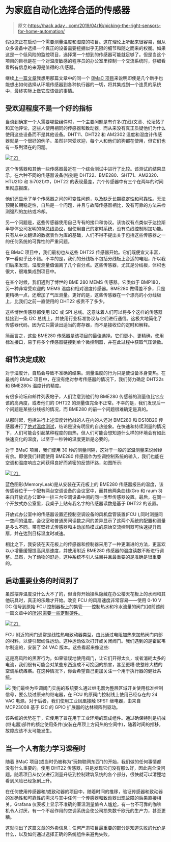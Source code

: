 # 为家庭自动化选择合适的传感器

> 原文:[https://hack aday . com/2019/04/16/picking-the-right-sensors-for-home-automation/](https://hackaday.com/2019/04/16/picking-the-right-sensors-for-home-automation/)

假设您正在启动一个需要测量温度和湿度的项目。这在理论上听起来很容易，但从众多设备中选择一个真正的设备需要挖掘似乎无限的细节和随之而来的权衡。如果这是一个低风险的监控项目，选择第一个想到的传感器可能就足够了。但是当这个项目的目标是在一个对温度敏感的程序员的办公室里控制一个交流系统时，仔细看看所有信息的来源是值得的:传感器。

继续[上一篇文章](https://hackaday.com/2019/03/20/the-joy-of-properly-designed-embedded-systems/)我想用那篇文章中的同一个 [BMaC 项目](https://github.com/MayaPosch/BMaC)来说明即使是几个新手也能想出如何选择从环境传感器到各种执行器的一切，将其集成到一个连贯的系统中，最终实际上做它应该做的事情。

## 受欢迎程度不是一个好的指标

当谈到确定一个人需要哪些组件时，一个主要问题是有许多(在线)文章、论坛帖子和其他评论，这些人使用相同的传感器和致动器，而从来没有真正质疑他们为什么使用这些设备而不是其他设备。DHT11、DHT22 和 AM2302 温度和湿度计传感器就是一个很好的例子。虽然非常受欢迎，每个人和他们的狗都在使用，但它们也有一系列潜在的问题。

[![](../Images/79c719056679f83e1d71429319de750a.png)T2】](https://hackaday.com/wp-content/uploads/2019/04/many_sensors.jpg)

这个传感器和其他一些传感器最近在一个综合测试中进行了比较。该测试的结果显示，在六种不同的传感器设备(特别是 DHT22、BME280、SHT71、AM2320、HTU21D 和 Si7021)中，DHT22 的表现最差，六个传感器中有三个在两年的时间里彻底报废。

他们还显示了单个传感器之间的可变性问题，以及缺乏[长期稳定性和可靠性](http://www.kandrsmith.org/RJS/Misc/Hygrometers/calib_dht22.html)。无法预期长期稳定性，自热是一个问题，并且与故障传感器相比，没有可靠的方法来检测强烈的加热或冷却。

另一个问题是，这些传感器使用自己专有的接口和协议。该协议有点类似于达拉斯半导体公司发明的[单总线协议](https://en.wikipedia.org/wiki/1-Wire)，但使用自己的定时系统，没有总线控制附加功能。只有从中文翻译的数据表作为库的基础，人们不得不提出关于包括这些传感器之一的任何系统的可靠性的严重问题。

在 BMaC 项目中，我们最初也从这些 DHT22 传感器开始。它们既便宜又丰富，乍一看似乎还不错。不幸的是，我们的分线板不包括分线板上合适的电阻，所以我们后来发现，湿度测量值偏离了几个百分点。这些传感器，尤其是分线板，体积也很大，很难集成到项目中。

在某个时候，我们遇到了博世的 BME 280 MEMS 传感器。它类似于 BMP180，另一种非常受欢迎的 MEMS 温度和相对湿度传感器。BME280 做得差不多，只是更精确一点，还增加了气压测量。更好的是，这些传感器在一个漂亮的小分线板上，比我们之前一直使用的 DHT22 板贵不了多少。

这些博世传感器都使用 I2C 或 SPI 总线。这意味着人们可以将多个这样的传感器挂接到一条 I2C 总线上，并使用行业标准协议与它们进行通信。这极大地简化了传感器代码，因为它只需读出适当的寄存器，而不是接收位的定时和解释。

简而言之，这些 BME280 传感器是该项目的最佳选择。它们更小、更精确，使用标准接口，易于将多个传感器链接到单个微控制器，并在此过程中获取气压读数。

## 细节决定成败

对于湿度计，自热会导致不准确的结果。测量温度的行为只是使设备本身变热。在最初的 BMaC 项目中，在没有绝对参考传感器的情况下，我们努力确定 DHT22s 和 BME280s 温度计的精度。

有很多论坛和邮件列表帖子，人们注意到他们的 BME280 传感器的测量值比它应该的高两度，或者他们的 DHT22 的测量值完全不正常。不幸的是，我们发现后一个问题是某些分线板的情况，而 BME280 的前一个问题很难确定是真的。

从那时起，包括进行上述湿度计枪战的人在内的人还对 BME280 和 DS18B20 传感器进行了[绝对温度测试](http://www.kandrsmith.org/RJS/Misc/Hygrometers/absolutetemperature.html)，结论是没有明显的自热迹象。在快速和持续测量的情况下，人们可能会引起某种程度的自热，但人们可能会想知道什么样的环境会有如此快速变化的温度，以至于一秒钟的温度更新是必要的。

对于 BMaC 项目，我们使用 30 秒的测量间隔，这对于一般的室温测量来说绰绰有余。即使我们转而使用 BME280 传感器作为空调控制系统的输入，我们也能在空调和温度响应之间获得良好而紧密的反馈环路，如图所示:

[![](../Images/2eab9d5dc335a052adb21cde3b3100e9.png)T2】](https://hackaday.com/wp-content/uploads/2019/04/ac_control_temp_20171220.jpeg)

蓝色图形(MemoryLeak)是从安装在天花板上的 BME280 传感器报告的温度，该传感器位于一个配有两台空调设备的会议室中，而其他两条曲线(Gro 和 raum 3)来自开放式办公室中一排三台空调设备中间的同一类型传感器设置。最后，在同一个开放式办公室里，我桌子上贴有我名字的传感器读数是基于 DHT22 的设置。

开放式办公室中的传感器设置还控制空调设备的风机盘管装置(FCU ),同时测量同一空间的温度。会议室和普通房间读数之间的差异显示了这两个系统的配置和测量是多么不同。带有壁挂式传感器和主动加热模式的原始交流控制器可快速提升风扇，并在达到目标温度时减速。

相比之下，我安装在天花板上的传感器和控制器采用了一种更渐进的方法，更喜欢以小增量缓慢提高风扇速度，并使用附近 BME280 传感器的温度读数不断进行调整。显然，为了动物的舒适，这种系统不引人注目并且最重要的是准确是很重要的。

## 启动重要业务的时间到了

虽然摆弄温度没什么大不了的，但当你开始操纵隐藏在办公楼天花板上的水阀和其他玩具时，真正的乐趣才开始。改变 FCU 的风扇速度非常容易——使用 0-10 V DC 信号到原始 FCU 控制器板上的集管——控制热水和冷水流量的阀门(如前述前一篇文章中的[所述)需要一些定制硬件。](https://hackaday.com/2019/03/20/the-joy-of-properly-designed-embedded-systems/)

[![](../Images/7f2f3ecbdcf5afe589cd135b535ce98d.png)T2】](https://hackaday.com/wp-content/uploads/2019/04/linear_thermoelectric_actuator.jpg)

FCU 附近的阀门通常是线性热电致动器类型，由此通过电阻加热来加热阀门内部的材料，以便引起线性运动。这种运动依次打开或关闭阀门。我们遇到的是霍尼韦尔制造的，安装了 24 VAC 版本。这些看起来像这些:

这是高风险的黑客行为。如果错误地使用阀门，让它们开得太久，或者消耗太多的电流，我们很有可能会对某些东西造成不可挽回的损害，甚至更糟:使整栋大楼的空调系统瘫痪。在这种情况下，你会希望自己更加关注一个用于执行器的健壮系统。

[![](../Images/7e71129a853c2580a1c6460a0b022660.png)](https://hackaday.com/wp-content/uploads/2019/03/dpas3nixuaezjgn.jpg-large.jpg) 我们最终为空调阀门实施的系统要么通过继电器为整层区域开关使用标准控制信号，要么绕过原来的继电器，在 FCU 的原阀门控制线上使用已经存在的 24 VAC 电源。对于后者，我们使用工业凤凰接触 SPST 继电器，由来自 MCP23008 基于 I2C 的 GPIO 扩展器的达林顿阵列驱动。

该系统的优势在于，它使用了旨在用于工业环境的现成组件。通过确保特别是机械(继电器)部件的额定使用条件(安装在吊顶上方闷热的空间中)，随着时间的推移，故障应该不太可能发生。

## 当一个人有能力学习课程时

随着 BMaC 项目(或当时仍被称为“玩物联网东西”)的开始，我们做的任何事情都没有什么重要的。使用 DHT22 传感器，只是发现它们没有那么好，因此完全没问题。随着项目从仅仅进行测量升级到控制建筑系统的各个部分，很快就可以清楚地看到风险已经急剧上升。

在任何使用传感器和/或致动器的项目中，随着时间的推移，验证传感器和致动器的准确性和可靠性的需求与其中任何一个传感器和致动器出现故障的后果直接相关。Grafana 仪表板上显示不准确的室温测量值令人尴尬，有一台不可靠的咖啡机令人讨厌，有一个不起作用的空调系统会使公司损失数千欧元的生产力，甚至更糟。

这就引出了这篇文章的外卖信息；任何严肃项目最重要的部分是知道失败的代价是什么，以及如何通过选择正确的系统组件来避免失败。